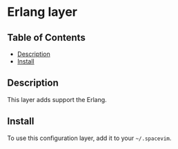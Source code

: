 # Erlang layer

## Table of Contents

<!-- vim-markdown-toc GFM -->
* [Description](#description)
* [Install](#install)

<!-- vim-markdown-toc -->

## Description

This layer adds support the Erlang.

## Install

To use this configuration layer, add it to your `~/.spacevim`.

